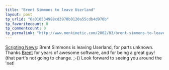 ```yaml
---
title: "Brent Simmons to leave Userland"
layout: post
tp_urlid: "6a010534988cd3970b0120a55cdb4d970b"
tp_favoritecount: 0
tp_commentcount: 0
tp_permalink: "http://www.monkinetic.com/2002/03/brent-simmons-to-leave-userland.html"
---
```

<a href="http://scriptingnews.userland.com/backissues/2002/03/01#brentSimmons">Scripting News</a>: Brent Simmons is leaving Userland, for parts unknown. Thanks <a href="http://inessential.com/2002/03/01.html">Brent</a> for years of awesome software, and for being a great guy! (that part&#39;s not going to change. ;-)) Look forward to seeing you around the &#39;net!
